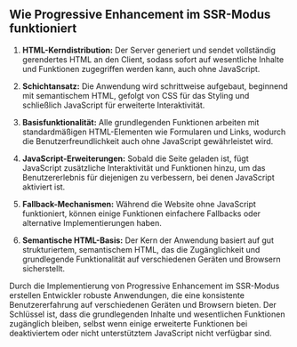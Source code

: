 ## Wie Progressive Enhancement im SSR-Modus funktioniert

1. **HTML-Kerndistribution:** Der Server generiert und sendet vollständig gerendertes HTML an den Client, sodass sofort auf wesentliche Inhalte und Funktionen zugegriffen werden kann, auch ohne JavaScript.

2. **Schichtansatz:** Die Anwendung wird schrittweise aufgebaut, beginnend mit semantischem HTML, gefolgt von CSS für das Styling und schließlich JavaScript für erweiterte Interaktivität.

3. **Basisfunktionalität:** Alle grundlegenden Funktionen arbeiten mit standardmäßigen HTML-Elementen wie Formularen und Links, wodurch die Benutzerfreundlichkeit auch ohne JavaScript gewährleistet wird.

4. **JavaScript-Erweiterungen:** Sobald die Seite geladen ist, fügt JavaScript zusätzliche Interaktivität und Funktionen hinzu, um das Benutzererlebnis für diejenigen zu verbessern, bei denen JavaScript aktiviert ist.

5. **Fallback-Mechanismen:** Während die Website ohne JavaScript funktioniert, können einige Funktionen einfachere Fallbacks oder alternative Implementierungen haben.

6. **Semantische HTML-Basis:** Der Kern der Anwendung basiert auf gut strukturiertem, semantischem HTML, das die Zugänglichkeit und grundlegende Funktionalität auf verschiedenen Geräten und Browsern sicherstellt.

Durch die Implementierung von Progressive Enhancement im SSR-Modus erstellen Entwickler robuste Anwendungen, die eine konsistente Benutzererfahrung auf verschiedenen Geräten und Browsern bieten. Der Schlüssel ist, dass die grundlegenden Inhalte und wesentlichen Funktionen zugänglich bleiben, selbst wenn einige erweiterte Funktionen bei deaktiviertem oder nicht unterstütztem JavaScript nicht verfügbar sind.